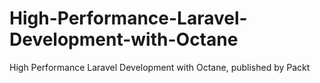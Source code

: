# High-Performance-Laravel-Development-with-Octane
High Performance Laravel Development with Octane, published by Packt

